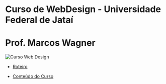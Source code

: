 # Curso de WebDesign - Universidade Federal de Jataí
# Prof. Marcos Wagner

![Curso Web Design](https://user-images.githubusercontent.com/81576640/220622061-82808e09-87b7-46c0-9f49-3eb9f6049264.png)


- [Roteiro](documentos/roteiro.md)

- [Conteúdo do Curso](https://github.com/marcoswagner-commits/webdesign/files/10824374/Conteudo_Basico_v1.pdf)

